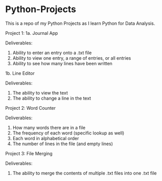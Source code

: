 # Python-Projects
This is a repo of my Python Projects as I learn Python for Data Analysis. 

Project 1: 
1a.
Journal App

Deliverables:
1. Ability to enter an entry onto a .txt file
2. Ability to view one entry, a range of entries, or all entries
3. Ability to see how many lines have been written

1b.
Line Editor

Deliverables:
1. The ability to view the text
2. The ability to change a line in the text

Project 2: Word Counter

Deliverables:
1. How many words there are in a file
2. The frequency of each word (specific lookup as well)
3. Each word in alphabetical order
4. The number of lines in the file (and empty lines)

Project 3: File Merging

Deliverables: 
1. The ability to merge the contents of multiple .txt files into one .txt file
